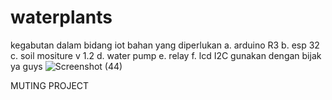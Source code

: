 # waterplants
kegabutan dalam bidang iot 
bahan yang diperlukan
a. arduino R3
b. esp 32 
c. soil mositure v 1.2
d. water pump
e. relay
f. lcd I2C
gunakan dengan bijak ya guys
![Screenshot (44)](https://user-images.githubusercontent.com/91209523/190911577-7f73788b-1226-44bb-93ae-f4b16e558036.png)


MUTING PROJECT
